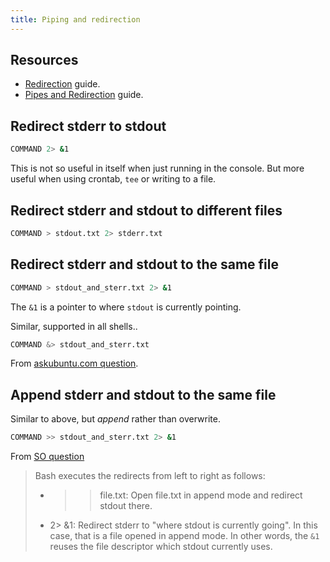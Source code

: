 ```yaml
---
title: Piping and redirection
---
```



## Resources

- [Redirection](https://github.com/MichaelCurrin/learn-to-code/blob/master/Shell/Bash/tutorials/redirection.md) guide.
- [Pipes and Redirection](https://github.com/MichaelCurrin/learn-to-code/blob/master/Shell/Bash/beginning_linux_programming/pipes_and_redirection.md) guide.


## Redirect stderr to stdout

```sh
COMMAND 2> &1
```

This is not so useful in itself when just running in the console. But more useful when using crontab, `tee` or writing to a file.


## Redirect stderr and stdout to different files

```sh
COMMAND > stdout.txt 2> stderr.txt
```


## Redirect stderr and stdout to the same file


```sh
COMMAND > stdout_and_sterr.txt 2> &1
```

The `&1` is a pointer to where `stdout` is currently pointing. 


Similar, supported in all shells..

```sh
COMMAND &> stdout_and_sterr.txt
```

From [askubuntu.com question](https://askubuntu.com/questions/625224/how-to-redirect-stderr-to-a-file).


## Append stderr and stdout to the same file

Similar to above, but _append_ rather than overwrite.

```sh
COMMAND >> stdout_and_sterr.txt 2> &1
```

From [SO question](https://stackoverflow.com/questions/876239/how-can-i-redirect-and-append-both-stdout-and-stderr-to-a-file-with-bash)

> Bash executes the redirects from left to right as follows:
>
> - >> file.txt: Open file.txt in append mode and redirect stdout there.
> - 2> &1: Redirect stderr to "where stdout is currently going". In this case, that is a file opened in append mode. In other words, the `&1` reuses the file descriptor which stdout currently uses.

